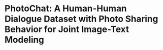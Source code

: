 # PhotoChat: A Human-Human Dialogue Dataset with Photo Sharing Behavior for Joint Image-Text Modeling
